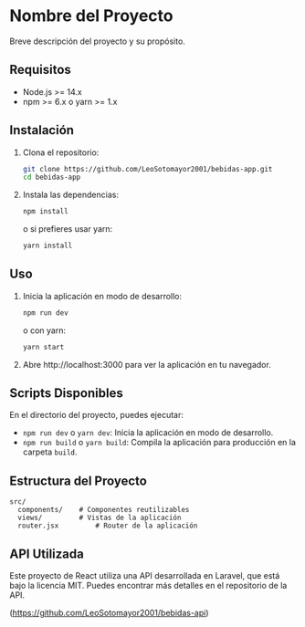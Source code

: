# Nombre del Proyecto

Breve descripción del proyecto y su propósito.

## Requisitos

- Node.js >= 14.x
- npm >= 6.x o yarn >= 1.x

## Instalación

1. Clona el repositorio:
    ```bash
    git clone https://github.com/LeoSotomayor2001/bebidas-app.git
    cd bebidas-app
    ```

2. Instala las dependencias:
    ```bash
    npm install
    ```
    o si prefieres usar yarn:
    ```bash
    yarn install
    ```

## Uso

1. Inicia la aplicación en modo de desarrollo:
    ```bash
    npm run dev
    ```
    o con yarn:
    ```bash
    yarn start
    ```

2. Abre http://localhost:3000 para ver la aplicación en tu navegador.

## Scripts Disponibles

En el directorio del proyecto, puedes ejecutar:

- `npm run dev` o `yarn dev`: Inicia la aplicación en modo de desarrollo.
- `npm run build` o `yarn build`: Compila la aplicación para producción en la carpeta `build`.

## Estructura del Proyecto

```plaintext
src/
  components/    # Componentes reutilizables
  views/         # Vistas de la aplicación
  router.jsx         # Router de la aplicación
``` 
## API Utilizada

Este proyecto de React utiliza una API desarrollada en Laravel, que está bajo la licencia MIT. Puedes encontrar más detalles en el repositorio de la API.

(https://github.com/LeoSotomayor2001/bebidas-api)

